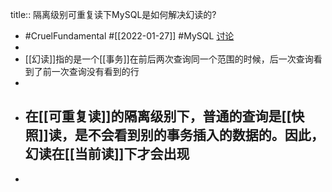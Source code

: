 title:: 隔离级别可重复读下MySQL是如何解决幻读的?

- #CruelFundamental #[[2022-01-27]] #MySQL [讨论](https://github.com/Monsooooon/CruelFundamental/tree/main/homework/202201/27)
-
- [[幻读]]指的是一个[[事务]]在前后两次查询同一个范围的时候，后一次查询看到了前一次查询没有看到的行
-
- 在[[可重复读]]的隔离级别下，普通的查询是[[快照]]读，是不会看到别的事务插入的数据的。因此，幻读在[[当前读]]下才会出现
	-
-